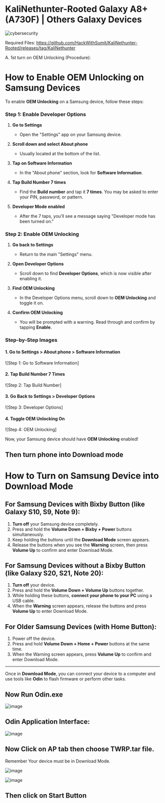 # KaliNethunter-Rooted Galaxy A8+ (A730F) | Others Galaxy Devices

![cybersecurity](https://github.com/user-attachments/assets/e28fdf64-b818-4dc8-9d75-edfd47a458c9)

Required Files: https://github.com/HackWithSumit/KaliNethunter-Rooted/releases/tag/KaliNethunter


A. 1st turn on OEM Unlocking (Procedure): 
# How to Enable OEM Unlocking on Samsung Devices

To enable **OEM Unlocking** on a Samsung device, follow these steps:

### **Step 1: Enable Developer Options**

1. **Go to Settings**
   - Open the "Settings" app on your Samsung device.
   
2. **Scroll down and select About phone**
   - Usually located at the bottom of the list.

3. **Tap on Software Information**
   - In the "About phone" section, look for **Software Information**.

4. **Tap Build Number 7 times**
   - Find the **Build number** and tap it **7 times**. You may be asked to enter your PIN, password, or pattern.

5. **Developer Mode enabled**
   - After the 7 taps, you’ll see a message saying "Developer mode has been turned on."

### **Step 2: Enable OEM Unlocking**

1. **Go back to Settings**
   - Return to the main "Settings" menu.

2. **Open Developer Options**
   - Scroll down to find **Developer Options**, which is now visible after enabling it.

3. **Find OEM Unlocking**
   - In the Developer Options menu, scroll down to **OEM Unlocking** and toggle it on.

4. **Confirm OEM Unlocking**
   - You will be prompted with a warning. Read through and confirm by tapping **Enable**.

### **Step-by-Step Images**

#### 1. **Go to Settings > About phone > Software Information**
![Step 1: Go to Software Information]

#### 2. **Tap Build Number 7 Times**
![Step 2: Tap Build Number]

#### 3. **Go Back to Settings > Developer Options**
![Step 3: Developer Options]

#### 4. **Toggle OEM Unlocking On**
![Step 4: OEM Unlocking]

Now, your Samsung device should have **OEM Unlocking** enabled!

<H2> Then turn phone into Download mode</H2>

# How to Turn on Samsung Device into Download Mode

## For Samsung Devices with **Bixby Button** (like Galaxy S10, S9, Note 9):
1. **Turn off** your Samsung device completely.
2. Press and hold the **Volume Down + Bixby + Power** buttons simultaneously.
3. Keep holding the buttons until the **Download Mode** screen appears.
4. Release the buttons when you see the **Warning** screen, then press **Volume Up** to confirm and enter Download Mode.

## For Samsung Devices without a **Bixby Button** (like Galaxy S20, S21, Note 20):
1. **Turn off** your device.
2. Press and hold the **Volume Down + Volume Up** buttons together.
3. While holding these buttons, **connect your phone to your PC** using a USB cable.
4. When the **Warning** screen appears, release the buttons and press **Volume Up** to enter Download Mode.

## For Older Samsung Devices (with **Home Button**):
1. Power off the device.
2. Press and hold **Volume Down + Home + Power** buttons at the same time.
3. When the Warning screen appears, press **Volume Up** to confirm and enter Download Mode.

---

Once in **Download Mode**, you can connect your device to a computer and use tools like **Odin** to flash firmware or perform other tasks.

## Now Run Odin.exe

![image](https://github.com/user-attachments/assets/f3a65146-0132-488d-93bf-62d894824e4b)

## Odin Application Interface:

![image](https://github.com/user-attachments/assets/a23e4a0b-a809-454f-a590-a8dbcd108093)

## Now Click on AP tab then choose TWRP.tar file.
Remember Your device must be in Download Mode.

![image](https://github.com/user-attachments/assets/a800260c-647c-4433-affe-f0e91467d140)

![image](https://github.com/user-attachments/assets/cf26179e-2fa7-481f-a05d-dfc6cd167fb3)

## Then click on Start Button


















